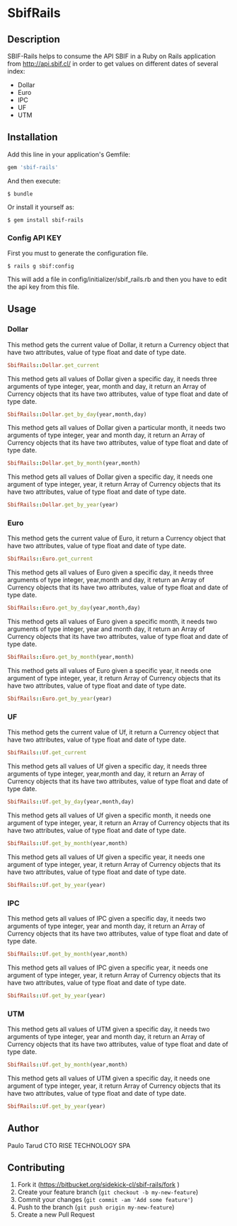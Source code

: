 # SbifRails

## Description

SBIF-Rails helps to consume the API SBIF in a Ruby on Rails application from http://api.sbif.cl/ in order to get values on different dates of several index:
 
 * Dollar
 * Euro
 * IPC
 * UF
 * UTM

## Installation

Add this line in your application's Gemfile: 

```ruby
gem 'sbif-rails'
```

And then execute:

    $ bundle

Or install it yourself as:

    $ gem install sbif-rails

### Config API KEY

First you must to generate the configuration file.

    $ rails g sbif:config
    
This will add a file in config/initializer/sbif_rails.rb and then you have to edit the api key from this file.

## Usage

### Dollar

This method gets the current value of Dollar, it return a Currency object that have two attributes, 
value of type float and date of type date.

```ruby
SbifRails::Dollar.get_current
```
This method gets all values of Dollar given a specific day, it needs three arguments of type integer, year, month and day,
it return an Array of Currency objects that its have two attributes, value of type float and date of type date.

```ruby
SbifRails::Dollar.get_by_day(year,month,day)
```

This method gets all values of Dollar given a particular month, it needs two arguments of type integer, year and month day, 
it return an Array of Currency objects that its have two attributes, value of type float and date of type date.

```ruby
SbifRails::Dollar.get_by_month(year,month)
```

This method gets all values of Dollar given a specific day, it needs one argument of type integer, year, 
it return Array of Currency objects that its have two attributes, value of type float and date of type date.

```ruby
SbifRails::Dollar.get_by_year(year)
```

### Euro

This method gets the current value of Euro, it return a Currency object that have two attributes, 
value of type float and date of type date.

```ruby
SbifRails::Euro.get_current
```
This method gets all values of Euro given a specific day, it needs three arguments of type integer, year,month and day, 
it return an Array of Currency objects that its have two attributes, value of type float and date of type date.

```ruby
SbifRails::Euro.get_by_day(year,month,day)
```

This method gets all values of Euro given a specific month, it needs two arguments of type integer, year and month day, 
it return an Array of Currency objects that its have two attributes, value of type float and date of type date.

```ruby
SbifRails::Euro.get_by_month(year,month)
```

This method gets all values of Euro given a specific year, it needs one argument of type integer, year, 
it return Array of Currency objects that its have two attributes, value of type float and date of type date.

```ruby
SbifRails::Euro.get_by_year(year)
```

### UF

This method gets the current value of Uf, it return a Currency object that have two attributes, 
value of type float and date of type date.

```ruby
SbifRails::Uf.get_current
```
This method gets all values of Uf given a specific day, it needs three arguments of type integer, year,month and day, 
it return an Array of Currency objects that its have two attributes, value of type float and date of type date.

```ruby
SbifRails::Uf.get_by_day(year,month,day)
```

This method gets all values of Uf given a specific month, it needs one argument of type integer, year, 
it return an Array of Currency objects that its have two attributes, value of type float and date of type date.

```ruby
SbifRails::Uf.get_by_month(year,month)
```

This method gets all values of Uf given a specific year, it needs one argument of type integer, year, 
it return Array of Currency objects that its have two attributes, value of type float and date of type date.

```ruby
SbifRails::Uf.get_by_year(year)
```

### IPC

This method gets all values of IPC given a specific day, it needs two arguments of type integer, year and month day, 
it return an Array of Currency objects that its have two attributes, value of type float and date of type date.

```ruby
SbifRails::Uf.get_by_month(year,month)
```

This method gets all values of IPC given a specific year, it needs one argument of type integer, year,
it return Array of Currency objects that its have two attributes, value of type float and date of type date.

```ruby
SbifRails::Uf.get_by_year(year)
```

### UTM

This method gets all values of UTM given a specific day, it needs two arguments of type integer, year and month day,
it return an Array of Currency objects that its have two attributes, value of type float and date of type date.

```ruby
SbifRails::Uf.get_by_month(year,month)
```

This method gets all values of UTM given a specific day, it needs one argument of type integer, year,
it return Array of Currency objects that its have two attributes, value of type float and date of type date.

```ruby
SbifRails::Uf.get_by_year(year)
```

## Author
Paulo Tarud
CTO
RISE TECHNOLOGY SPA

## Contributing

1. Fork it (https://bitbucket.org/sidekick-cl/sbif-rails/fork  )
2. Create your feature branch (`git checkout -b my-new-feature`)
3. Commit your changes (`git commit -am 'Add some feature'`)
4. Push to the branch (`git push origin my-new-feature`)
5. Create a new Pull Request 

